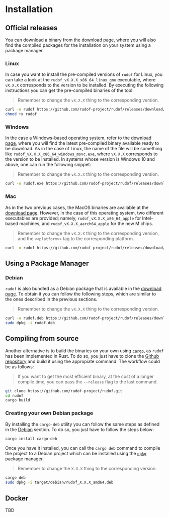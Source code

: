 # Installation

## Official releases

You can download a binary from the [download page](https://github.com/rudof-project/rudof/releases/latest), where you will also find the compiled packages for the installation on your system using a package manager.

### Linux

In case you want to install the pre-compiled versions of `rudof` for Linux, you can take a look at the `rudof_vX.X.X_x86_64_linux_gnu` executable, where `vX.X.X` corresponds to the version to be installed.
By executing the following instructions you can get the pre-compiled binaries of the tool.

> Remember to change the `vX.X.X` thing to the corresponding version.

```sh
curl -o rudof https://github.com/rudof-project/rudof/releases/download/vX.X.X/rudof_vX.X.X_x86_64_linux_gnu
chmod +x rudof
```

### Windows

In the case a Windows-based operating system, refer to the [download page](https://github.com/rudof-project/rudof/releases/latest), where you will find the latest pre-compiled binary available ready to be download.
As in the case of Linux, the name of the file will be something like `rudof_vX.X.X_x86_64_windows_msvc.exe`, where `vX.X.X` corresponds to the version to be installed.
In systems whose version is Windows 10 and above, one can run the following snippet:

> Remember to change the `vX.X.X` thing to the corresponding version.

```sh
curl -o rudof.exe https://github.com/rudof-project/rudof/releases/download/vX.X.X/rudof_vX.X.X_x86_64_windows_msvc.exe
```

### Mac

As in the two previous cases, the MacOS binaries are available at the [download page](https://github.com/rudof-project/rudof/releases/latest).
However, in the case of this operating system, two different executables are provided; namely, `rudof_vX.X.X_x86_64_apple` for Intel-based machines, and `rudof_vX.X.X_aarch64_apple` for the new M chips.

> Remember to change the `vX.X.X` thing to the corresponding version, and the `<<platform>>` tag to the corresponding platform.

```sh
curl -o rudof https://github.com/rudof-project/rudof/releases/download/vX.X.X/rudof_vX.X.X_<<platform>>_apple.exe
```

## Using a Package Manager

### Debian

`rudof` is also bundled as a Debian package that is available in the [download page](https://github.com/rudof-project/rudof/releases/latest).
To obtain it you can follow the following steps, which are similar to the ones described in the previous sections.

> Remember to change the `vX.X.X` thing to the corresponding version.

```sh
curl -o rudof.deb https://github.com/rudof-project/rudof/releases/download/vX.X.X/rudof_vX.X.X_amd64.deb
sudo dpkg -i rudof.deb
```

## Compiling from source

Another alternative is to build the binaries on your own using [`cargo`](https://doc.rust-lang.org/cargo/), as `rudof` has been implemented in Rust.
To do so, you just have to clone the [Github repository](https://github.com/rudof-project/rudof) and build it using the appropiate command.
The workflow could be as follows:

> If you want to get the most efficient binary, at the cost of a longer compile time, you can pass the `--release` flag to the last command.

```sh
git clone https://github.com/rudof-project/rudof.git
cd rudof
cargo build
```

### Creating your own Debian package

By installing the `cargo-deb` utility you can follow the same steps as defined in the [Debian](#debian) section.
To do so, you just have to follow the steps below:

```sh
cargo install cargo-deb
```

Once you have it installed, you can call the `cargo deb` command to compile the project to a Debian project which can be installed using the [`dpkg`](https://man7.org/linux/man-pages/man1/dpkg.1.html) package manager.

> Remember to change the `X.X.X` thing to the corresponding version.

```sh
cargo deb
sudo dpkg -i target/debian/rudof_X.X.X_amd64.deb
```

## Docker

TBD
